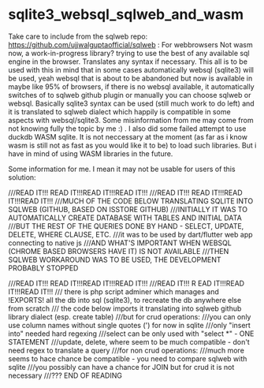 # sqlite3_websql_sqlweb_and_wasm
Take care to include from the sqlweb repo: https://github.com/ujjwalguptaofficial/sqlweb  :
For webbrowsers Not wasm now, a work-in-progress library? trying to use the best of any available sql engine in the browser. Translates any syntax if necessary. This 
all is to be used with this in mind that in some cases automatically websql (sqlite3) will be used, yeah websql that is about to be abandoned but now is available in maybe like 95% of browsers, if there is no websql available, it automatically switches of to sqlweb github plugin or manually you can choose sqlweb or websql. Basically sqlite3 syntax can be used (still much work to do left) and it is translated to sqlweb dialect which happily is compatible in some aspects with websql/sqlite3. Some misinformation from me may come from not knowing fully the topic by me :) . I also did some failed attempt to use duckdb WASM sqlite. It is not neccessary at the moment (as far as i know wasm is still not as fast as you would like it to be) to load such libraries. But i have in mind of using WASM libraries in the future.

<script src="scripts/jsstore.js "></script>
<script src="scripts/sqlweb.js"></script>

Some information for me. I mean it may not be usable for users of this solution:

  ///READ IT!!! READ IT!!!READ IT!!!READ IT!!!
  ///READ IT!!! READ IT!!!READ IT!!!READ IT!!!
  ///MUCH OF THE CODE BELOW TRANSLATING SQLITE INTO SQLWEB (GITHUB, BASED ON ISSTORE GITHUB)
  ///INITIALLY IT WAS TO AUTOMATICALLY CREATE DATABASE WITH TABLES AND INITIAL DATA
  ///BUT THE REST OF THE QUERIES DONE BY HAND - SELECT, UPDATE, DELETE, WHERE CLAUSE, ETC.
  ///it was to be used by dart/flutter web app connecting to native js
  ///AND WHAT'S IMPORTANT WHEN WEBSQL (CHROME BASED BROWSERS HAVE IT) IS NOT AVAILABLE
  ///THEN SQLWEB WORKAROUND WAS TO BE USED, THE DEVELOPMENT PROBABLY STOPPED

  ///READ IT!!! READ IT!!!READ IT!!!READ IT!!!
  ///READ IT!!! R EAD IT!!!READ IT!!!READ IT!!!
  /// there is php script adminer which manages and !EXPORTS! all the db  into sql (sqlite3), to recreate the db anywhere else from scratch
  /// the code below imports it translating into sqlweb github library dialect (esp. create table)
  ///but for crud operations:
  ///you can only use column names without single quotes (') for now in sqlite
  ///only "insert into" needed hard regexing
  ///select can be only used with "select *" - ONE STATEMENT
  ///update, delete, where seem to be much compatible - don't need regex to translate a query
  ///for non crud operations:
  ///much more seems to hace chance be compatible - you need to compare sqlweb with sqlite
  ///you possibly can have a chance for JOIN but for crud it is not necessary
  ///??? END OF READING


